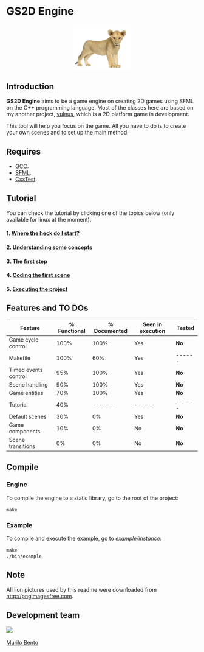 # GS2D Engine

<p align="center"><img src="readme_assets/lion_baby_png_photo.png" width=30%></p>

## Introduction

**GS2D Engine** aims to be a game engine on creating 2D games using SFML on the C++ programming language. Most of the classes here are based on my another project, [vulnus](https://github.com/murilobnt/vulnus), which is a 2D platform game in development.

This tool will help you focus on the game. All you have to do is to create your own scenes and to set up the main method.

## Requires

-   [GCC](http://gcc.gnu.org).
-   [SFML](https://www.sfml-dev.org).
-   [CxxTest](https://cxxtest.com).

## Tutorial

You can check the tutorial by clicking one of the topics below (only available for linux at the moment).

#### 1. [Where the heck do I start?](/tutorials/linux/start)
#### 2. [Understanding some concepts](/tutorials/linux/understanding)
#### 3. [The first step](/tutorials/linux/first_step)
#### 4. [Coding the first scene](/tutorials/linux/first_scene)
#### 5. [Executing the project](/tutorials/linux/executing)

## Features and TO DOs

| Feature              | % Functional | % Documented | Seen in execution | Tested |
| -------------------- | ------------ | ------------ | ----------------- | ------ |
| Game cycle control   | 100%         | 100%         | Yes               | **No** |
| Makefile             | 100%         | 60%          | Yes               | ------ |
| Timed events control | 95%          | 100%         | Yes               | **No** |
| Scene handling       | 90%          | 100%         | Yes               | **No** |
| Game entities        | 70%          | 100%         | Yes               | **No** |
| Tutorial             | 40%          | ------       | ------            | ------ |
| Default scenes       | 30%          | 0%           | Yes               | **No** |
| Game components      | 10%          | 0%           | No                | **No** |
| Scene transitions    | 0%           | 0%           | No                | **No** |

## Compile

### Engine

To compile the engine to a static library,
go to the root of the project:

```
make
```

### Example

To compile and execute the example, go to *example/instance*:

```
make
./bin/example
```

## Note

All lion pictures used by this readme were downloaded from <http://pngimagesfree.com>.

## Development team

[<img src="https://avatars1.githubusercontent.com/u/6081758?s=400&v=4" width="100"/>](https://github.com/murilobnt)

[Murilo Bento](https://github.com/murilobnt)

